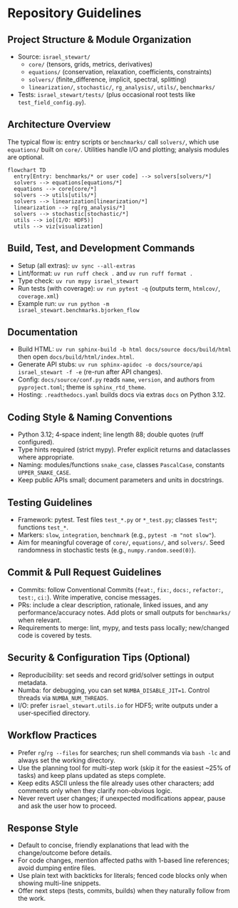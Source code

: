 # Repository Guidelines

## Project Structure & Module Organization
- Source: `israel_stewart/`
  - `core/` (tensors, grids, metrics, derivatives)
  - `equations/` (conservation, relaxation, coefficients, constraints)
  - `solvers/` (finite_difference, implicit, spectral, splitting)
  - `linearization/`, `stochastic/`, `rg_analysis/`, `utils/`, `benchmarks/`
- Tests: `israel_stewart/tests/` (plus occasional root tests like `test_field_config.py`).

## Architecture Overview
The typical flow is: entry scripts or `benchmarks/` call `solvers/`, which use `equations/` built on `core/`. Utilities handle I/O and plotting; analysis modules are optional.

```mermaid
flowchart TD
  entry[Entry: benchmarks/* or user code] --> solvers[solvers/*]
  solvers --> equations[equations/*]
  equations --> core[core/*]
  solvers --> utils[utils/*]
  solvers --> linearization[linearization/*]
  linearization --> rg[rg_analysis/*]
  solvers --> stochastic[stochastic/*]
  utils --> io[(I/O: HDF5)]
  utils --> viz[visualization]
```

## Build, Test, and Development Commands
- Setup (all extras): `uv sync --all-extras`
- Lint/format: `uv run ruff check .` and `uv run ruff format .`
- Type check: `uv run mypy israel_stewart`
- Run tests (with coverage): `uv run pytest -q` (outputs term, `htmlcov/`, `coverage.xml`)
- Example run: `uv run python -m israel_stewart.benchmarks.bjorken_flow`

## Documentation
- Build HTML: `uv run sphinx-build -b html docs/source docs/build/html` then open `docs/build/html/index.html`.
- Generate API stubs: `uv run sphinx-apidoc -o docs/source/api israel_stewart -f -e` (re-run after API changes).
- Config: `docs/source/conf.py` reads `name`, `version`, and authors from `pyproject.toml`; theme is `sphinx_rtd_theme`.
- Hosting: `.readthedocs.yaml` builds docs via extras `docs` on Python 3.12.

## Coding Style & Naming Conventions
- Python 3.12; 4‑space indent; line length 88; double quotes (ruff configured).
- Type hints required (strict mypy). Prefer explicit returns and dataclasses where appropriate.
- Naming: modules/functions `snake_case`, classes `PascalCase`, constants `UPPER_SNAKE_CASE`.
- Keep public APIs small; document parameters and units in docstrings.

## Testing Guidelines
- Framework: pytest. Test files `test_*.py` or `*_test.py`; classes `Test*`; functions `test_*`.
- Markers: `slow`, `integration`, `benchmark` (e.g., `pytest -m "not slow"`).
- Aim for meaningful coverage of `core/`, `equations/`, and `solvers/`. Seed randomness in stochastic tests (e.g., `numpy.random.seed(0)`).

## Commit & Pull Request Guidelines
- Commits: follow Conventional Commits (`feat:`, `fix:`, `docs:`, `refactor:`, `test:`, `ci:`). Write imperative, concise messages.
- PRs: include a clear description, rationale, linked issues, and any performance/accuracy notes. Add plots or small outputs for `benchmarks/` when relevant.
- Requirements to merge: lint, mypy, and tests pass locally; new/changed code is covered by tests.

## Security & Configuration Tips (Optional)
- Reproducibility: set seeds and record grid/solver settings in output metadata.
- Numba: for debugging, you can set `NUMBA_DISABLE_JIT=1`. Control threads via `NUMBA_NUM_THREADS`.
- I/O: prefer `israel_stewart.utils.io` for HDF5; write outputs under a user‑specified directory.

## Workflow Practices
- Prefer `rg`/`rg --files` for searches; run shell commands via `bash -lc` and always set the working directory.
- Use the planning tool for multi-step work (skip it for the easiest ~25% of tasks) and keep plans updated as steps complete.
- Keep edits ASCII unless the file already uses other characters; add comments only when they clarify non-obvious logic.
- Never revert user changes; if unexpected modifications appear, pause and ask the user how to proceed.

## Response Style
- Default to concise, friendly explanations that lead with the change/outcome before details.
- For code changes, mention affected paths with 1-based line references; avoid dumping entire files.
- Use plain text with backticks for literals; fenced code blocks only when showing multi-line snippets.
- Offer next steps (tests, commits, builds) when they naturally follow from the work.
